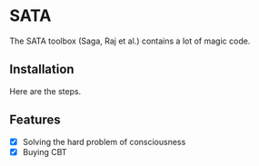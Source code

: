 # SATA

The SATA toolbox (Saga, Raj et al.) contains a lot of magic code.

## Installation

Here are the steps.

## Features

- [x] Solving the hard problem of consciousness
- [x] Buying CBT
